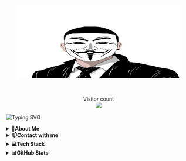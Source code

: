 <br>
<p align="center">
  <img 
    width="450"
    height="200"
    src="https://github.com/AdolfMacro/AdolfMacro/blob/main/hacker.png?raw=true"
  >
</p>
</br>
<p align="center">
  Visitor count<br>
  <img 
    src="https://profile-counter.glitch.me/adolfmacro/count.svg"
  >
</p>

![Typing SVG](https://readme-typing-svg.herokuapp.com?color=72F700&center=true&vCenter=true&width=1000&lines=Hi+%2C+I'm+Mani++%F0%9F%91%8B)

<details>
  <summary><b>💫About Me</b></summary>
<div>
<p>Hello, I am Mani, interested in security and networking; Python, C, Bash and C ++ programmer.
</p>
 </div>
</details>

<details>
  <summary><b>📫Contact with me </b></summary>
<div>
<p>
  <a href="https://t.me/manikamran"><img src="https://camo.githubusercontent.com/fea85acfe6ace90b79f198ebdda57891739a35af81b3dc1edd2c8f8261c75398/68747470733a2f2f696d672e736869656c64732e696f2f62616467652fe29c882545462542382538462d54656c656772616d2d626c7565" alt="Telegram"></a>    <a href="mailto:m4nikamran@gmail.com"><img src="https://img.shields.io/badge/%F0%9F%93%A7%20-Email-red" alt="Email"></a>     <a href="https://adolfmacro.github.io/mani/"><img src="https://img.shields.io/badge/%F0%9F%8C%90-WebPage-black" alt="webPage"></a>
</p>
 </div>
</details>

<details>
  <summary><b>💻Tech Stack</b></summary>
<div> 
  <img src="https://github.com/get-icon/geticon/raw/master/icons/python.svg" width="40" height="40">  <img src="https://raw.githubusercontent.com/get-icon/geticon/master/icons/linux-tux.svg" width="40" height="40">  <img src="https://socket.io/images/logo.svg" width="40" height="40"> <img src="https://raw.githubusercontent.com/get-icon/geticon/master/icons/bash.svg" width="40" height="40">  <img src="https://camo.githubusercontent.com/9179a64395acb0efc674f704c0502ad0ae7bb5cf8f0e0d86d45462a796675796/68747470733a2f2f696d672e736869656c64732e696f2f62616467652f2d4465764f70732d3030303030303f7374796c653d666f722d7468652d6261646765266c6f676f3d506c6578266c6f676f436f6c6f723d7768697465"> <img src="https://raw.githubusercontent.com/get-icon/geticon/master/icons/docker-icon.svg" width="40" height="40"> <img src="https://raw.githubusercontent.com/get-icon/geticon/master/icons/kubernetes.svg" width="40" height="40"> <img src="https://raw.githubusercontent.com/get-icon/geticon/master/icons/apache.svg"  width="40" height="40"> <img src="https://raw.githubusercontent.com/get-icon/geticon/master/icons/c.svg" width="40" height="40"><img src="https://raw.githubusercontent.com/get-icon/geticon/master/icons/git-icon.svg" width="40" height="40" >
  



 </div>
</details>

<details>
  <summary><b>📊GitHub Stats</b></summary>
<div> 
  
  <br>
  <img src="https://github-readme-stats.vercel.app/api?username=AdolfMacro&theme=blue-green&hide_border=false&include_all_commits=false&count_private=false">
  </br>
  
  <br>
  <img src="https://github-readme-streak-stats.herokuapp.com/?user=AdolfMacro&theme=blue-green&hide_border=false">
  </br>
  <br>
  <img src="https://github-readme-stats.vercel.app/api/top-langs/?username=AdolfMacro&theme=blue-green&hide_border=false&include_all_commits=false&count_private=false&layout=compact">
  </br>
  <br>
  <img src="https://github-profile-trophy.vercel.app/?username=AdolfMacro&theme=radical&no-frame=false&no-bg=false&margin-w=4">
  </br>
 </div>
 
 
 -----
 
 
 <img src="https://github.com/AdolfMacro/AdolfMacro/blob/output/github-contribution-grid-snake.svg">
 <img src="https://activity-graph.herokuapp.com/graph?username=adolfmacro&theme=dracula">
</details>
